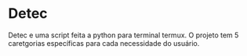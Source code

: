 # Detec
Detec e uma script feita a python para terminal termux. O projeto tem 5 caretgorias específicas para cada necessidade do usuário.
